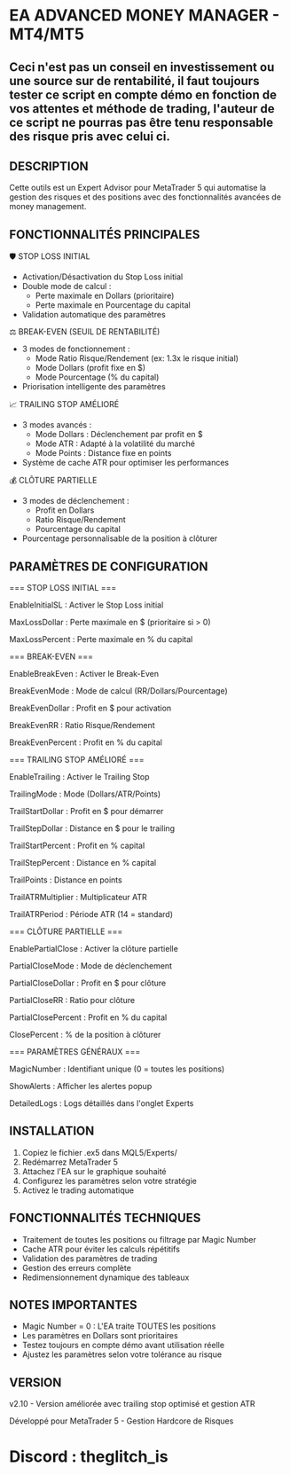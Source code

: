 EA ADVANCED MONEY MANAGER - MT4/MT5
====================================
## Ceci n'est pas un conseil en investissement ou une source sur de rentabilité, il faut toujours tester ce script en compte démo en fonction de vos attentes et méthode de trading, l'auteur de ce script ne pourras pas être tenu responsable des risque pris avec celui ci.
DESCRIPTION
-----------
Cette outils est un Expert Advisor  pour MetaTrader 5 qui automatise la gestion des risques et des positions avec des fonctionnalités avancées de money management.

FONCTIONNALITÉS PRINCIPALES
---------------------------

🛡️ STOP LOSS INITIAL
- Activation/Désactivation du Stop Loss initial
- Double mode de calcul : 
  * Perte maximale en Dollars (prioritaire)
  * Perte maximale en Pourcentage du capital
- Validation automatique des paramètres

⚖️ BREAK-EVEN (SEUIL DE RENTABILITÉ)
- 3 modes de fonctionnement :
  * Mode Ratio Risque/Rendement (ex: 1.3x le risque initial)
  * Mode Dollars (profit fixe en $)
  * Mode Pourcentage (% du capital)
- Priorisation intelligente des paramètres

📈 TRAILING STOP AMÉLIORÉ
- 3 modes avancés :
  * Mode Dollars : Déclenchement par profit en $
  * Mode ATR : Adapté à la volatilité du marché
  * Mode Points : Distance fixe en points
- Système de cache ATR pour optimiser les performances

💰 CLÔTURE PARTIELLE
- 3 modes de déclenchement :
  * Profit en Dollars
  * Ratio Risque/Rendement
  * Pourcentage du capital
- Pourcentage personnalisable de la position à clôturer

PARAMÈTRES DE CONFIGURATION
---------------------------

=== STOP LOSS INITIAL ===

EnableInitialSL : Activer le Stop Loss initial

MaxLossDollar : Perte maximale en $ (prioritaire si > 0)

MaxLossPercent : Perte maximale en % du capital


=== BREAK-EVEN ===

EnableBreakEven : Activer le Break-Even

BreakEvenMode : Mode de calcul (RR/Dollars/Pourcentage)

BreakEvenDollar : Profit en $ pour activation

BreakEvenRR : Ratio Risque/Rendement

BreakEvenPercent : Profit en % du capital



=== TRAILING STOP AMÉLIORÉ ===

EnableTrailing : Activer le Trailing Stop

TrailingMode : Mode (Dollars/ATR/Points)

TrailStartDollar : Profit en $ pour démarrer

TrailStepDollar : Distance en $ pour le trailing

TrailStartPercent : Profit en % capital

TrailStepPercent : Distance en % capital

TrailPoints : Distance en points


TrailATRMultiplier : Multiplicateur ATR

TrailATRPeriod : Période ATR (14 = standard)



=== CLÔTURE PARTIELLE ===


EnablePartialClose : Activer la clôture partielle

PartialCloseMode : Mode de déclenchement

PartialCloseDollar : Profit en $ pour clôture

PartialCloseRR : Ratio pour clôture

PartialClosePercent : Profit en % du capital



ClosePercent : % de la position à clôturer

=== PARAMÈTRES GÉNÉRAUX ===

MagicNumber : Identifiant unique (0 = toutes les positions)

ShowAlerts : Afficher les alertes popup

DetailedLogs : Logs détaillés dans l'onglet Experts





INSTALLATION
------------
1. Copiez le fichier .ex5 dans MQL5/Experts/
2. Redémarrez MetaTrader 5
3. Attachez l'EA sur le graphique souhaité
4. Configurez les paramètres selon votre stratégie
5. Activez le trading automatique

FONCTIONNALITÉS TECHNIQUES
--------------------------
- Traitement de toutes les positions ou filtrage par Magic Number
- Cache ATR pour éviter les calculs répétitifs
- Validation des paramètres de trading
- Gestion des erreurs complète
- Redimensionnement dynamique des tableaux

NOTES IMPORTANTES
-----------------
- Magic Number = 0 : L'EA traite TOUTES les positions
- Les paramètres en Dollars sont prioritaires
- Testez toujours en compte démo avant utilisation réelle
- Ajustez les paramètres selon votre tolérance au risque

VERSION
-------
v2.10 - Version améliorée avec trailing stop optimisé et gestion ATR

Développé pour MetaTrader 5 - Gestion Hardcore de Risques

# Discord : theglitch_is
